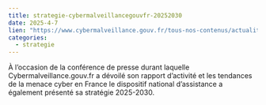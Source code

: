 ```yaml
--- 
title: strategie-cybermalveillancegouvfr-20252030
date: 2025-4-7
lien: "https://www.cybermalveillance.gouv.fr/tous-nos-contenus/actualites/strategie-cybermalveillancegouvfr-20252030"
categories:
  - strategie
---
```


À l’occasion de la conférence de presse durant laquelle Cybermalveillance.gouv.fr a dévoilé son rapport d’activité et les tendances de la menace cyber en France
le dispositif national d’assistance a également présenté sa stratégie 2025-2030.
